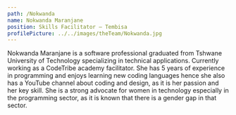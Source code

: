 ```yaml
---
path: /Nokwanda
name: Nokwanda Maranjane
position: Skills Facilitator – Tembisa
profilePicture: ../../images/theTeam/Nokwanda.jpg
---
```


Nokwanda Maranjane is a software professional graduated from Tshwane University of Technology specializing in technical applications. Currently working as a CodeTribe academy facilitator. She has 5 years of experience in programming and enjoys learning new coding languages hence she also has a YouTube channel about coding and design, as it is her passion and her key skill. She is a strong advocate for women in technology especially in the programming sector, as it is known that there is a gender gap in that sector.

